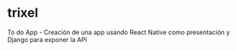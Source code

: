 # trixel
To do App - Creación de una app usando React Native como presentación y Django para exponer la API
